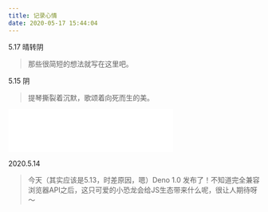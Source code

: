 ```yaml
---
title: 记录心情
date: 2020-05-17 15:44:04
---
```


5.17 晴转阴
> 那些很简短的想法就写在这里吧。

5.15 阴
> 提琴撕裂着沉默，歌颂着向死而生的美。
<iframe frameborder="no" border="0" marginwidth="0" marginheight="0" width=330 height=86 src="//music.163.com/outchain/player?type=2&id=19182730&auto=1&height=66"></iframe>

2020.5.14
> 今天（其实应该是5.13，时差原因，嗯）Deno 1.0 发布了！不知道完全兼容浏览器API之后，这只可爱的小恐龙会给JS生态带来什么呢，很让人期待呀～
